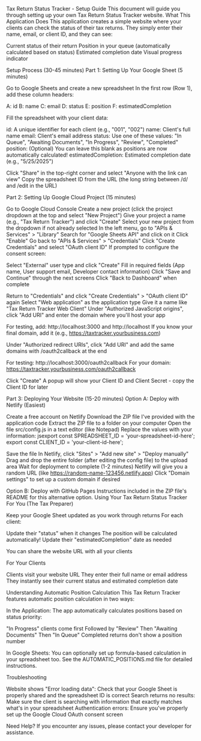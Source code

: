 Tax Return Status Tracker - Setup Guide
This document will guide you through setting up your own Tax Return Status Tracker website.
What This Application Does
This application creates a simple website where your clients can check the status of their tax returns. They simply enter their name, email, or client ID, and they can see:

Current status of their return
Position in your queue (automatically calculated based on status)
Estimated completion date
Visual progress indicator

Setup Process (30-45 minutes)
Part 1: Setting Up Your Google Sheet (5 minutes)

Go to Google Sheets and create a new spreadsheet
In the first row (Row 1), add these column headers:

A: id
B: name
C: email
D: status
E: position
F: estimatedCompletion


Fill the spreadsheet with your client data:

id: A unique identifier for each client (e.g., "001", "002")
name: Client's full name
email: Client's email address
status: Use one of these values: "In Queue", "Awaiting Documents", "In Progress", "Review", "Completed"
position: (Optional) You can leave this blank as positions are now automatically calculated!
estimatedCompletion: Estimated completion date (e.g., "5/25/2025")


Click "Share" in the top-right corner and select "Anyone with the link can view"
Copy the spreadsheet ID from the URL (the long string between /d/ and /edit in the URL)

Part 2: Setting Up Google Cloud Project (15 minutes)

Go to Google Cloud Console
Create a new project (click the project dropdown at the top and select "New Project")
Give your project a name (e.g., "Tax Return Tracker") and click "Create"
Select your new project from the dropdown if not already selected
In the left menu, go to "APIs & Services" > "Library"
Search for "Google Sheets API" and click on it
Click "Enable"
Go back to "APIs & Services" > "Credentials"
Click "Create Credentials" and select "OAuth client ID"
If prompted to configure the consent screen:

Select "External" user type and click "Create"
Fill in required fields (App name, User support email, Developer contact information)
Click "Save and Continue" through the next screens
Click "Back to Dashboard" when complete


Return to "Credentials" and click "Create Credentials" > "OAuth client ID" again
Select "Web application" as the application type
Give it a name like "Tax Return Tracker Web Client"
Under "Authorized JavaScript origins", click "Add URI" and enter the domain where you'll host your app

For testing, add: http://localhost:3000 and http://localhost
If you know your final domain, add it (e.g., https://taxtracker.yourbusiness.com)


Under "Authorized redirect URIs", click "Add URI" and add the same domains with /oauth2callback at the end

For testing: http://localhost:3000/oauth2callback
For your domain: https://taxtracker.yourbusiness.com/oauth2callback


Click "Create"
A popup will show your Client ID and Client Secret - copy the Client ID for later

Part 3: Deploying Your Website (15-20 minutes)
Option A: Deploy with Netlify (Easiest)

Create a free account on Netlify
Download the ZIP file I've provided with the application code
Extract the ZIP file to a folder on your computer
Open the file src/config.js in a text editor (like Notepad)
Replace the values with your information:
jsexport const SPREADSHEET_ID = 'your-spreadsheet-id-here';
export const CLIENT_ID = 'your-client-id-here';

Save the file
In Netlify, click "Sites" > "Add new site" > "Deploy manually"
Drag and drop the entire folder (after editing the config file) to the upload area
Wait for deployment to complete (1-2 minutes)
Netlify will give you a random URL (like https://random-name-123456.netlify.app)
Click "Domain settings" to set up a custom domain if desired

Option B: Deploy with GitHub Pages
Instructions included in the ZIP file's README for this alternative option.
Using Your Tax Return Status Tracker
For You (The Tax Preparer)

Keep your Google Sheet updated as you work through returns
For each client:

Update their "status" when it changes
The position will be calculated automatically!
Update their "estimatedCompletion" date as needed


You can share the website URL with all your clients

For Your Clients

Clients visit your website URL
They enter their full name or email address
They instantly see their current status and estimated completion date

Understanding Automatic Position Calculation
This Tax Return Tracker features automatic position calculation in two ways:

In the Application: The app automatically calculates positions based on status priority:

"In Progress" clients come first
Followed by "Review"
Then "Awaiting Documents"
Then "In Queue"
Completed returns don't show a position number


In Google Sheets: You can optionally set up formula-based calculation in your spreadsheet too. See the AUTOMATIC_POSITIONS.md file for detailed instructions.

Troubleshooting

Website shows "Error loading data": Check that your Google Sheet is properly shared and the spreadsheet ID is correct
Search returns no results: Make sure the client is searching with information that exactly matches what's in your spreadsheet
Authentication errors: Ensure you've properly set up the Google Cloud OAuth consent screen

Need Help?
If you encounter any issues, please contact your developer for assistance.